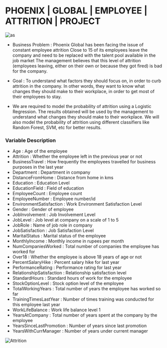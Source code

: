 # PHOENIX | GLOBAL | EMPLOYEE | ATTRITION | PROJECT

   ![as](https://user-images.githubusercontent.com/88396377/141613661-d0d1fcd9-9be0-4e75-9c28-6e7d20c7eb01.PNG)

* Business Problem : Phoenix Global has been facing the issue of constant employee attrition Close to 15 of its employees leave the company and need to be replaced with the talent pool available in the job market The management believes that this level of attrition (employees leaving, either on their own or because they got fired) is bad for the company.

* Goal : To understand what factors they should focus on, in order to curb attrition in the company. In other words, they want to know what changes they should make to their
workplace, in order to get most of their employees to stay.

* We are required to model the probability of attrition using a Logistic Regression. The results obtained will be used by the management to understand what changes they should make to their workplace. We will also model the probability of attrition using different classifiers like Random Forest, SVM, etc for better results.

### Variable Description

* Age : Age of the employee	
* Attrition : Whether the employee left in the previous year or not	
* BusinessTravel : How frequently the employees travelled for business purposes in the last year	
* Department : Department in company	
* DistanceFromHome : Distance from home in kms	
* Education : Education Level
* EducationField : Field of education	
* EmployeeCount	: Employee count	
* EmployeeNumber : Employee number/id	
* EnvironmentSatisfaction : Work Environment Satisfaction Level
* Gender : Gender of employee	
* JobInvolvement : Job Involvement Level
* JobLevel : Job level at company on a scale of 1 to 5	
* JobRole : Name of job role in company	
* JobSatisfaction : Job Satisfaction Level
* MaritalStatus	: Marital status of the employee	
* MonthlyIncome	: Monthly income in rupees per month	
* NumCompaniesWorked : Total number of companies the employee has worked for	
* Over18 : Whether the employee is above 18 years of age or not	
* PercentSalaryHike : Percent salary hike for last year	
* PerformanceRating : Performance rating for last year
* RelationshipSatisfaction : Relationship satisfaction level	
* StandardHours	: Standard hours of work for the employee	
* StockOptionLevel : Stock option level of the employee	
* TotalWorkingYears : Total number of years the employee has worked so far	
* TrainingTimesLastYear	: Number of times training was conducted for this employee last year	
* WorkLifeBalance : Work life balance level	1 
* YearsAtCompany : Total number of years spent at the company by the employee	
* YearsSinceLastPromotion : Number of years since last promotion	
* YearsWithCurrManager : Number of years under current manager	


![Attrition](https://user-images.githubusercontent.com/88396377/141606238-3a38a985-52ef-48d1-8fb7-17aa6fe65200.jpg)


